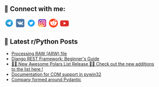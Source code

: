 ## 🔎 Connect with me:
[<img src="https://github.com/bullbesh/bullbesh/blob/main/images/Telegram.png" width="32" height="32" />](https://t.me/bullbesh)
[<img src="https://github.com/bullbesh/bullbesh/blob/main/images/VK.png" width="32" height="32" />](https://vk.com/bullbesh)
[<img src="https://github.com/bullbesh/bullbesh/blob/main/images/Twitter.png" width="32" height="32" />](https://twitter.com/bullbesh1)
[<img src="https://github.com/bullbesh/bullbesh/blob/main/images/Instagram.png" width="32" height="32" />](https://www.instagram.com/bullbesh)
[<img src="https://github.com/bullbesh/bullbesh/blob/main/images/Reddit.png" width="32" height="32" />](https://www.reddit.com/user/bullbesh)
[<img src="https://github.com/bullbesh/bullbesh/blob/main/images/YouTube.png" width="32" height="32" />](https://www.youtube.com/channel/UCtfjRs6uzgq5mfm8S06WTcg)

## 📕 Latest r/Python Posts
<!-- BLOG-POST-LIST:START -->
- [Processing RAW &lpar;ARW&rpar; file](https://www.reddit.com/r/Python/comments/11lvfcq/processing_raw_arw_file/)
- [Django REST Framework: Beginner&#39;s Guide](https://www.reddit.com/r/Python/comments/11lulgu/django_rest_framework_beginners_guide/)
- [🚨🚨 New Awesome Polars List Release 🚨🚨 Check out the new additions to the list here !](https://www.reddit.com/r/Python/comments/11ltfxq/new_awesome_polars_list_release_check_out_the_new/)
- [Documentation for COM support in pywin32](https://www.reddit.com/r/Python/comments/11lsvvs/documentation_for_com_support_in_pywin32/)
- [Company formed around Pydantic](https://www.reddit.com/r/Python/comments/11lsjgk/company_formed_around_pydantic/)
<!-- BLOG-POST-LIST:END -->

